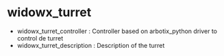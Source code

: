 # widowx_turret

* widowx_turret_controller : Controller based on arbotix_python driver to control de turret
* widowx_turret_description : Description of the turret
